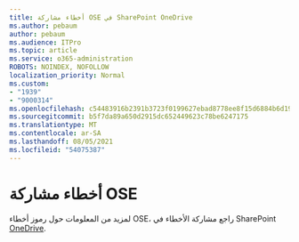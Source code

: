 ```yaml
---
title: أخطاء مشاركة OSE في SharePoint OneDrive
ms.author: pebaum
author: pebaum
ms.audience: ITPro
ms.topic: article
ms.service: o365-administration
ROBOTS: NOINDEX, NOFOLLOW
localization_priority: Normal
ms.custom:
- "1939"
- "9000314"
ms.openlocfilehash: c54483916b2391b3723f0199627ebad8778ee8f15d6884b6d19b1f59f7093918
ms.sourcegitcommit: b5f7da89a650d2915dc652449623c78be6247175
ms.translationtype: MT
ms.contentlocale: ar-SA
ms.lasthandoff: 08/05/2021
ms.locfileid: "54075387"
---
```

# <a name="ose-sharing-errors"></a>أخطاء مشاركة OSE

لمزيد من المعلومات حول رموز أخطاء OSE، راجع مشاركة الأخطاء في SharePoint [OneDrive](https://docs.microsoft.com/sharepoint/sharepoint-onedrive-error-message).

